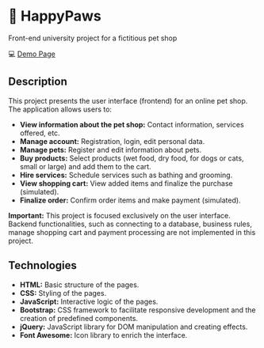 # :dog: HappyPaws
Front-end university project for a fictitious pet shop

:computer: [Demo Page](https://williamnovak.github.io/HappyPaws/)

## Description

This project presents the user interface (frontend) for an online pet shop. The application allows users to:

* **View information about the pet shop:** Contact information, services offered, etc.
* **Manage account:** Registration, login, edit personal data.
* **Manage pets:** Register and edit information about pets.
* **Buy products:** Select products (wet food, dry food, for dogs or cats, small or large) and add them to the cart.
* **Hire services:** Schedule services such as bathing and grooming.
* **View shopping cart:** View added items and finalize the purchase (simulated).
* **Finalize order:** Confirm order items and make payment (simulated).


**Important:** This project is focused exclusively on the user interface. Backend functionalities, such as connecting to a database, business rules, manage shopping cart and payment processing are not implemented in this project.

## Technologies

* **HTML:** Basic structure of the pages.
* **CSS:** Styling of the pages.
* **JavaScript:** Interactive logic of the pages.
* **Bootstrap:** CSS framework to facilitate responsive development and the creation of predefined components.
* **jQuery:** JavaScript library for DOM manipulation and creating effects.
* **Font Awesome:** Icon library to enrich the interface.
